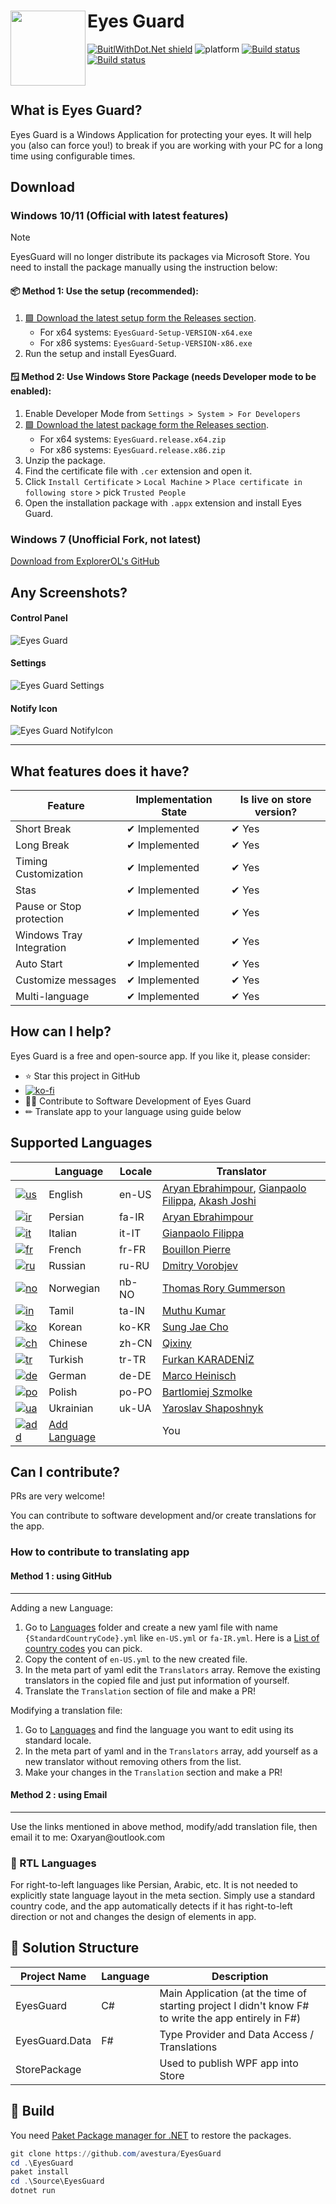 # Eyes Guard <img align="left" width="120" height="120" src="UWPAssets/150x150.png">

[![BuitlWithDot.Net shield](https://builtwithdot.net/project/41/eyes-guard/badge)](https://builtwithdot.net/project/41/eyes-guard)
![platform](https://img.shields.io/badge/platform-UWP%20%7C%20Win32-blue)
[![Build status](https://github.com/avestura/EyesGuard/actions/workflows/ci.yml/badge.svg)](https://github.com/avestura/EyesGuard/actions/workflows/ci.yml)
[![Build status](https://github.com/avestura/EyesGuard/actions/workflows/cd.yml/badge.svg)](https://github.com/avestura/EyesGuard/actions/workflows/cd.yml)


<br>

## What is Eyes Guard?
Eyes Guard is a Windows Application for protecting your eyes. It will help you (also can force you!) to break if you are working with your PC for a long time using configurable times.

## Download

### Windows 10/11 (Official with latest features)

> [!NOTE]  
> EyesGuard will no longer distribute its packages via Microsoft Store. You need to install the 
> package manually using the instruction below:

#### 📦 Method 1: Use the setup (recommended):

1. [🟩 Download the latest setup form the Releases section](https://github.com/avestura/EyesGuard/releases). 
   - For x64 systems: `EyesGuard-Setup-VERSION-x64.exe`
   - For x86 systems: `EyesGuard-Setup-VERSION-x86.exe`
2. Run the setup and install EyesGuard.

#### 🪟 Method 2: Use Windows Store Package (needs Developer mode to be enabled):

1. Enable Developer Mode from `Settings > System > For Developers`
2. [🟩 Download the latest package form the Releases section](https://github.com/avestura/EyesGuard/releases). 
   - For x64 systems: `EyesGuard.release.x64.zip`
   - For x86 systems: `EyesGuard.release.x86.zip`
3. Unzip the package.
4. Find the certificate file with `.cer` extension and open it.
5. Click `Install Certificate` > `Local Machine` > `Place certificate in following store` > pick `Trusted People`
6. Open the installation package with `.appx` extension and install Eyes Guard.

### Windows 7 (Unofficial Fork, not latest)

[Download from ExplorerOL's GitHub](https://github.com/ExplorerOL/AryanSoftware_EyesGuard/releases/tag/AryanSoftware_EyesGuard_Release_2020_01_14)

## Any Screenshots?

#### Control Panel
![Eyes Guard](Screenshots/Store/main.JPG)
#### Settings
![Eyes Guard Settings](Screenshots/Store/Settings.PNG)
#### Notify Icon
![Eyes Guard NotifyIcon](Screenshots/Store/ContextMenu.png)

---

## What features does it have?

| Feature                  | Implementation State | Is live on store version? |
|--------------------------|----------------------|---------------------------|
| Short Break              | ✔ Implemented        | ✔ Yes                    |
| Long Break               | ✔ Implemented        | ✔ Yes                    |
| Timing Customization     | ✔ Implemented        | ✔ Yes                    |
| Stas                     | ✔ Implemented        | ✔ Yes                    |
| Pause or Stop protection | ✔ Implemented        | ✔ Yes                    |
| Windows Tray Integration | ✔ Implemented        | ✔ Yes                    |
| Auto Start               | ✔ Implemented        | ✔ Yes                    |
| Customize messages       | ✔ Implemented        | ✔ Yes                    |
| Multi-language           | ✔ Implemented        | ✔ Yes                    |

## How can I help?

Eyes Guard is a free and open-source app. If you like it, please consider:

- ⭐ Star this project in GitHub
- [![ko-fi](https://www.ko-fi.com/img/githubbutton_sm.svg)](https://ko-fi.com/P5P011XLE)
- 👩‍💻 Contribute to Software Development of Eyes Guard
- ✏ Translate app to your language using guide below

## Supported Languages

| |Language|Locale|Translator|
|-|--------|------|----------|
|[![us][us]](#)|English|en-US|[Aryan Ebrahimpour](https://avestura.dev), [Gianpaolo Filippa](https://github.com/gianpaolof), [Akash Joshi](https://akashj.com)|
|[![ir][ir]](#)|Persian|fa-IR|[Aryan Ebrahimpour](https://avestura.dev)|
|[![it][it]](#)|Italian|it-IT|[Gianpaolo Filippa](https://github.com/gianpaolof)|
|[![fr][fr]](#)|French|fr-FR|[Bouillon Pierre](https://pbouillon.github.io)|
|[![ru][ru]](#)|Russian|ru-RU|[Dmitry Vorobjev](https://github.com/ExplorerOL)|
|[![no][no]](#)|Norwegian|nb-NO|[Thomas Rory Gummerson](https://trgwii.no/)|
|[![in][in]](#)|Tamil|ta-IN|[Muthu Kumar](https://mkr.pw)|
|[![ko][ko]](#)|Korean|ko-KR|[Sung Jae Cho](https://rubycho.github.io)|
|[![ch][ch]](#)|Chinese |zh-CN|[Qixiny](https://github.com/qixinynan)|
|[![tr][tr]](#)|Turkish |tr-TR|[Furkan KARADENİZ](https://github.com/Suqbs)|
|[![de][de]](#)|German |de-DE|[Marco Heinisch](https://github.com/marcoheinisch)|
|[![po][po]](#)|Polish |po-PO|[Bartlomiej Szmolke](https://github.com/BSzmolke)|
|[![ua][ua]](#)|Ukrainian |uk-UA|[Yaroslav Shaposhnyk](https://github.com/masterillaGitHub)|
|[![add][add]](#how-to-contribute-to-translating-app)|[Add Language](#how-to-contribute-to-translating-app)||You|

[us]: https://img.icons8.com/color/48/000000/usa.png
[ir]: ./assets/flags/iran.png
[it]: https://img.icons8.com/color/48/000000/italy.png
[fr]: https://img.icons8.com/color/48/000000/france.png
[ru]: https://img.icons8.com/color/48/000000/russian-federation.png
[no]: https://img.icons8.com/color/48/000000/norway.png
[in]: https://img.icons8.com/color/48/000000/india.png
[ko]: https://img.icons8.com/color/48/000000/south-korea.png
[ch]: https://img.icons8.com/color/48/000000/china.png
[tr]: https://img.icons8.com/color/48/000000/turkey.png
[de]: https://img.icons8.com/color/48/000000/germany.png
[po]: https://img.icons8.com/color/48/000000/poland.png
[ua]: https://img.icons8.com/color/48/000000/ukraine.png
[add]: https://img.icons8.com/doodle/48/000000/add.png

## Can I contribute?

PRs are very welcome!

You can contribute to software development and/or create translations for the app.

### How to contribute to translating app

#### Method 1 : using GitHub
<hr>

Adding a new Language:

1. Go to [Languages](https://github.com/avestura/EyesGuard/tree/master/Source/EyesGuard.Data/Languages) folder and create a new yaml file with name `{StandardCountryCode}.yml` like `en-US.yml` or `fa-IR.yml`. Here is a [List of country codes](CountryCodes.md) you can pick.
2. Copy the content of `en-US.yml` to the new created file.
3. In the meta part of yaml edit the `Translators` array. Remove the existing translators in the copied file and just put information of yourself.
4. Translate the `Translation` section of file and make a PR!

Modifying a translation file:

1. Go to [Languages](https://github.com/avestura/EyesGuard/tree/master/Source/EyesGuard.Data/Languages) and find the language you want to edit using its standard locale.
2. In the meta part of yaml and in the `Translators` array, add yourself as a new translator without removing others from the list.
3. Make your changes in the `Translation` section and make a PR!

#### Method 2 : using Email
<hr>
Use the links mentioned in above method, modify/add translation file, then email it to me: Oxaryan@outlook.com

### 📜 RTL Languages

For right-to-left languages like Persian, Arabic, etc. It is not needed to explicitly state language layout in the meta section. Simply use a standard country code, and the app automatically detects if it has right-to-left direction or not and changes the design of elements in app.

## 📐 Solution Structure

| Project Name   | Language | Description                                  |
|----------------|----------|----------------------------------------------|
| EyesGuard      | C#       | Main Application (at the time of starting project I didn't know F# to write the app entirely in F#)|
| EyesGuard.Data | F#       | Type Provider and Data Access / Translations |
| StorePackage   |          | Used to publish WPF app into Store           |

## 🔨 Build

You need [Paket Package manager for .NET](https://fsprojects.github.io/Paket) to restore the packages.

```powershell
git clone https://github.com/avestura/EyesGuard
cd .\EyesGuard
paket install
cd .\Source\EyesGuard
dotnet run
```
